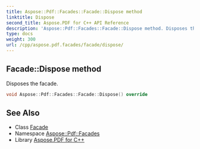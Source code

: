 ```yaml
---
title: Aspose::Pdf::Facades::Facade::Dispose method
linktitle: Dispose
second_title: Aspose.PDF for C++ API Reference
description: 'Aspose::Pdf::Facades::Facade::Dispose method. Disposes the facade in C++.'
type: docs
weight: 300
url: /cpp/aspose.pdf.facades/facade/dispose/
---
```

## Facade::Dispose method


Disposes the facade.

```cpp
void Aspose::Pdf::Facades::Facade::Dispose() override
```

## See Also

* Class [Facade](../)
* Namespace [Aspose::Pdf::Facades](../../)
* Library [Aspose.PDF for C++](../../../)

